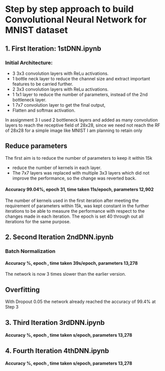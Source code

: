 # Step by step approach to build Convolutional Neural Network for MNIST dataset
## 1. First Iteration: 1stDNN.ipynb
### Initial Architecture:

* 3 3x3 convolution layers with ReLu activations.
* 1 bottle neck layer to reduce the channel size and extract important features to be carried further.
* 2 3x3 convolution layers with ReLu activations.
* 1 1x1 layer to reduce the number of parameters, instead of the 2nd bottleneck layer.
* 1 7x7 convolution layer to get the final output,
* Flatten and softmax activation.

In assignment 3 I used 2 bottleneck layers and added as many convolution layers to reach the receptive field of 28x28,
since we need not reach the RF of 28x28 for a simple image like MNIST I am planning to retain only

## Reduce parameters
The first aim is to reduce the number of parameters to keep it within 15k
* reduce the number of kernels in each layer.
* The 7x7 layers was replaced with multiple 3x3 layers which did not improve the performance, so the change was reverted back.

#### Accuracy 99.04%, epoch 31, time taken 11s/epoch, parameters 12,902

The number of kernels used in the first iteration after meeting the requirement of parameters within 15k, was kept constant in the further iterations to be able to measure the performance with respect to the changes made in each iteration. The epoch is set 40 through out all iterations for the same purpose.

## 2. Second Iteration 2ndDNN.ipynb
### Batch Normalization
#### Accuracy %, epoch , time taken 39s/epoch, parameters 13,278
The network is now 3 times slower than the earlier version.

## Overfitting
With Dropout 0.05 the network already reached the accuracy of 99.4% at Step 3

## 3. Third Iteration 3rdDNN.ipynb
#### Accuracy %, epoch , time taken s/epoch, parameters 13,278

## 4. Fourth Iteration 4thDNN.ipynb
#### Accuracy %, epoch , time taken s/epoch, parameters 13,278

